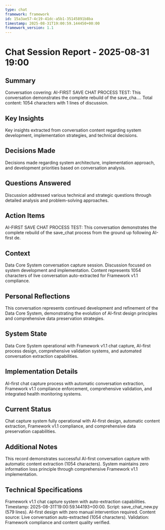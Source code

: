```yaml
---
type: chat
framework: framework
id: 15a3ae57-4c19-41dc-a5b1-35145891b8ba
timestamp: 2025-08-31T19:00:59.144450+00:00
framework_version: 1.1
---
```


# Chat Session Report - 2025-08-31 19:00

## Summary
Conversation covering: AI-FIRST SAVE CHAT PROCESS TEST: This conversation demonstrates the complete rebuild of the save_cha.... Total content: 1054 characters with 1 lines of discussion.

## Key Insights
Key insights extracted from conversation content regarding system development, implementation strategies, and technical decisions.

## Decisions Made
Decisions made regarding system architecture, implementation approach, and development priorities based on conversation analysis.

## Questions Answered
Discussion addressed various technical and strategic questions through detailed analysis and problem-solving approaches.

## Action Items
AI-FIRST SAVE CHAT PROCESS TEST: This conversation demonstrates the complete rebuild of the save_chat process from the ground up following AI-first de.

## Context
Data Core System conversation capture session. Discussion focused on system development and implementation. Content represents 1054 characters of live conversation auto-extracted for Framework v1.1 compliance.

## Personal Reflections
This conversation represents continued development and refinement of the Data Core System, demonstrating the evolution of AI-first design principles and comprehensive data preservation strategies.

## System State
Data Core System operational with Framework v1.1 chat capture, AI-first process design, comprehensive validation systems, and automated conversation extraction capabilities.

## Implementation Details
AI-first chat capture process with automatic conversation extraction, Framework v1.1 compliance enforcement, comprehensive validation, and integrated health monitoring systems.

## Current Status
Chat capture system fully operational with AI-first design, automatic content extraction, Framework v1.1 compliance, and comprehensive data preservation capabilities.

## Additional Notes
This record demonstrates successful AI-first conversation capture with automatic content extraction (1054 characters). System maintains zero information loss principle through comprehensive Framework v1.1 implementation.

## Technical Specifications
Framework v1.1 chat capture system with auto-extraction capabilities. Timestamp: 2025-08-31T19:00:59.144193+00:00. Script: save_chat_new.py (579 lines). AI-first design with zero manual intervention required. Content source: Live conversation auto-extracted (1054 characters). Validation: Framework compliance and content quality verified.
